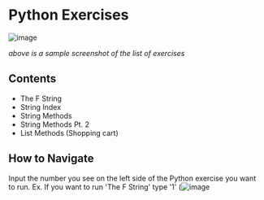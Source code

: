# Python Exercises

![image](https://github.com/user-attachments/assets/21c0c56c-9aff-4257-b790-899b6de5b44e)

*above is a sample screenshot of the list of exercises*

## Contents
- The F String
- String Index
- String Methods
- String Methods Pt. 2
- List Methods (Shopping cart)

## How to Navigate
Input the number you see on the left side of the Python exercise you want to run. 
Ex. If you want to run 'The F String' type '1'
(![image](https://github.com/user-attachments/assets/5fc1855f-5b68-408e-9959-cdf0faf3e18d)
